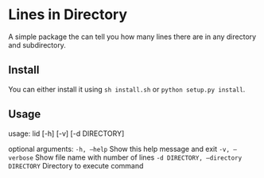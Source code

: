 # Lines in Directory
A simple package  the can tell you  how many lines there are in any directory and subdirectory.
## Install
You can either install it using `sh install.sh` or `python setup.py install`.
## Usage
usage: lid [-h] [-v] [-d DIRECTORY]

optional arguments:
  `-h, —help`           Show this help message and exit
  `-v, —verbose`        Show file name with number of lines
  `-d DIRECTORY, —directory  DIRECTORY`    Directory to execute command
